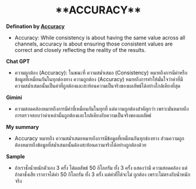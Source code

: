 <center><h1>**ACCURACY**</h1></center>  

**Defination by [Accuracy](https://[www.validity.com/data-quality](https://www.marketingevolution.com/marketing-essentials/data-quality)/)**

- Accuracy: While consistency is about having the same value across all channels, accuracy is about ensuring those consistent values are correct and closely reflecting the reality of the results. 
  
**Chat GPT**

- ความถูกต้อง (Accuracy): ในขณะที่ ความสม่ำเสมอ (Consistency) หมายถึงการมีค่าหรือข้อมูลที่เหมือนกันในทุกช่องทาง ความถูกต้อง (Accuracy) หมายถึงการทำให้มั่นใจว่าค่าที่มีความสม่ำเสมอนั้นเป็นค่าที่ถูกต้องและสะท้อนความเป็นจริงของผลลัพธ์ได้อย่างใกล้เคียงที่สุด

**Gimini**

- ความสอดคล้องหมายถึงการมีค่าที่เหมือนกันในทุกที่ แต่ความถูกต้องสำคัญกว่า เพราะมันหมายถึงการตรวจสอบว่าค่าเหล่านั้นถูกต้องและใกล้เคียงกับความเป็นจริงของผลลัพธ์

**My summary**

- Accuracy หมายถึง ความสม่ำเสมอหมายถึงการมีข้อมูลที่เหมือนกันทุกช่องทาง ส่วนความถูกต้องหมายถึงข้อมูลที่สม่ำเสมอนั้นต้องสะท้อนความจริงได้อย่างถูกต้องด้วย

**Sample**

- ถ้าเราชั่งน้ำหนักตัวเอง 3 ครั้ง ได้ผลลัพธ์ 50 กิโลกรัม ทั้ง 3 ครั้ง แสดงว่ามี ความสอดคล้อง แต่ถ้าตาชั่งเสีย เราอาจได้ค่า 50 กิโลกรัม ทั้ง 3 ครั้ง แต่ค่าที่ได้จะไม่ ถูกต้อง เพราะไม่ตรงกับน้ำหนักจริง
